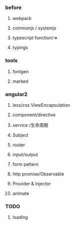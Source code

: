 ### before

1. webpack

2. commonjs / systemjs

3. typescript function/=>

4. typings

### tools

1. fontgen

2. marked

### angular2

1. less/css  ViewEncapsulation

2. component/directive

3. service /生命周期

4. Subject

5. router

6. input/output

7. form pattern

8. http promise/Observable

9. Provider & Injector

10. animate



### TODO

1. loading
